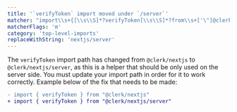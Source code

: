 ```yaml
---
title: '`verifyToken` import moved under `/server`'
matcher: "import\\s+{[\\s\\S]*?verifyToken[\\s\\S]*?from\\s+['\"]@clerk\\/(nextjs)(?!\/server)[\\s\\S]*?['\"]"
matcherFlags: 'm'
category: 'top-level-imports'
replaceWithString: 'nextjs/server'
---
```


The `verifyToken` import path has changed from `@clerk/nextjs` to `@clerk/nextjs/server`, as this is a helper that should be only used on the server side. You must update your import path in order for it to work correctly. Example below of the fix that needs to be made:

```diff
- import { verifyToken } from "@clerk/nextjs"
+ import { verifyToken } from "@clerk/nextjs/server"
```
